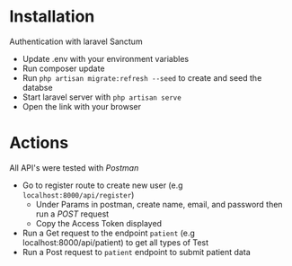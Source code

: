 # Installation
Authentication with laravel Sanctum
- Update .env with your environment variables
- Run composer update
- Run `php artisan migrate:refresh --seed` to create and seed the databse
- Start laravel server with `php artisan serve`
- Open the link with your browser

# Actions
All API's were tested with *Postman*
- Go to register route to create new user (e.g `localhost:8000/api/register`)
    - Under Params in postman, create name, email, and password then run a *POST* request
    - Copy the Access Token displayed
- Run a Get request to the endpoint `patient` (e.g localhost:8000/api/patient) to get all types of Test
- Run a Post request to `patient` endpoint to submit patient data 

